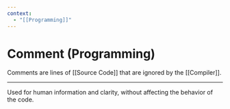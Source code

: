 ```yaml
---
context:
  - "[[Programming]]"
---
```


# Comment (Programming)

Comments are lines of [[Source Code]] that are ignored by the [[Compiler]].

---

Used for human information and clarity, without affecting the behavior of the code.
